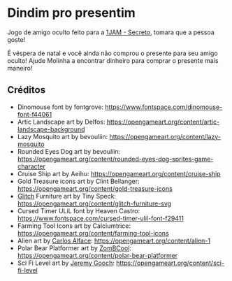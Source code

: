# Dindim pro presentim
Jogo de amigo oculto feito para a [1JAM - Secreto](https://itch.io/jam/1jam-secreto), tomara que a pessoa goste!

É véspera de natal e você ainda não comprou o presente para seu amigo oculto!
Ajude Molinha a encontrar dinheiro para comprar o presente mais maneiro!


## Créditos
- Dinomouse font by fontgrove: https://www.fontspace.com/dinomouse-font-f44061
- Artic Landscape art by Delfos: https://opengameart.org/content/artic-landscape-background
- Lazy Mosquito art by bevouliin: https://opengameart.org/content/lazy-mosquito
- Rounded Eyes Dog art by bevouliin: https://opengameart.org/content/rounded-eyes-dog-sprites-game-character
- Cruise Ship art by Aeihu: https://opengameart.org/content/cruise-ship
- Gold Treasure icons art by Clint Bellanger: https://opengameart.org/content/gold-treasure-icons
- [Glitch](https://glitchthegame.com) Furniture art by Tiny Speck: https://opengameart.org/content/glitch-furniture-svg 
- Cursed Timer ULiL font by Heaven Castro: https://www.fontspace.com/cursed-timer-ulil-font-f29411
- Farming Tool Icons art by Calciumtrice: https://opengameart.org/content/farming-tool-icons
- Alien art by [Carlos Alface](http://carlosalface.blogspot.pt/): https://opengameart.org/content/alien-1
- Polar Bear Platformer art by [ZomBCool](https://opengameart.org/users/zombcool): https://opengameart.org/content/polar-bear-platformer
- Sci Fi Level art by [Jeremy Gooch](https://jeremygooch.blogspot.com/): https://opengameart.org/content/sci-fi-level

